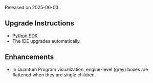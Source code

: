 Released on 2025-06-03.

## Upgrade Instructions

-   [Python SDK](../classiq_101/registration_installations.md/#platform-version-updates)
-   The IDE upgrades automatically.

## Enhancements

-   In Quantum Program visualization, engine-level (grey) boxes are flattened when they are single children.
